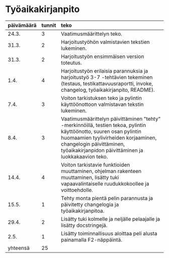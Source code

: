 # Työaikakirjanpito

| päivämäärä | tunnit | teko |
|:-----------|:-------|:-----|
| 24.3.      | 3      | Vaatimusmäärittelyn teko. |
| 31.3.      | 2      | Harjoitustyöhön valmistavien tekstien lukeminen. |
| 31.3.      | 2      | Harjoitustyön ensimmäisen version toteutus. |
| 1.4.       | 4      | Harjoitustyön erilaisia parannuksia ja harjoitustyö 3-7 -tehtävien tekeminen (testaus, testikattavuusraportti, invoke, changelog, työaikakirjanpito, README). |
| 7.4.       | 3      | Voiton tarkistuksen teko ja pylintin käyttöönottoon valmistavan tekstin lukeminen. |
| 8.4.       | 3      | Vaatimusmäärittelyn päivittäminen "tehty" -merkinnöillä, testien tekoa, pylintin käyttöönotto, suuren osan pylintin huomaamien tyylivirheiden korjaaminen, changelogin päivittäminen, työaikakirjanpidon päivittäminen ja luokkakaavion teko. |
| 14.4.      | 4      | Voiton tarkistavie funktioiden muuttaminen, ohjelman rakenteen muuttaminen, lisätty tuki vapaavalintaiselle ruudukkokoollee ja voittoehdolle. |
| 15.5.      | 1      | Tehty monta pientä pelin parannusta ja päivitetty changelogia ja työaikakirjanpitoa. |
| 29.4.      | 2      | Lisätty tuki kolmelle ja neljälle pelaajalle ja lisätty docstringejä. |
| 2.5.       | 1      | Lisätty toiminnallisuus aloittaa peli alusta painamalla F2-näppäintä. |
| yhteensä   | 25     ||